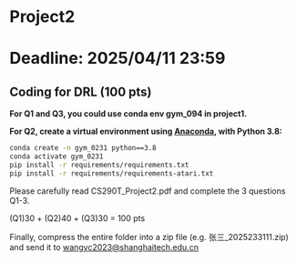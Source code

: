 # Project2   
# Deadline: 2025/04/11  23:59


## Coding for DRL (100 pts)

**For Q1 and Q3, you could use conda env gym_094 in project1.**


**For Q2, create a virtual environment using [Anaconda](https://www.anaconda.com/download), with Python 3.8:**
```bash
conda create -n gym_0231 python==3.8
conda activate gym_0231
pip install -r requirements/requirements.txt
pip install -r requirements/requirements-atari.txt
```

Please carefully read CS290T_Project2.pdf and complete the 3 questions Q1-3. 



(Q1)30 + (Q2)40 + (Q3)30 = 100 pts


Finally, compress the entire folder into a zip file (e.g. 张三_2025233111.zip) and send it to wangyc2023@shanghaitech.edu.cn